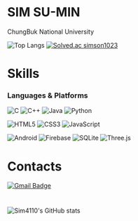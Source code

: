 # SIM SU-MIN
ChungBuk National University

![Top Langs](https://github-readme-stats.vercel.app/api/top-langs/?username=sim4110&layout=compact)
[![Solved.ac
simson1023](http://mazassumnida.wtf/api/generate_badge?boj=simson1023)](https://solved.ac/simson1023)


# Skills
### Languages & Platforms

![C](https://img.shields.io/badge/C-A8B9CC.svg?&style=for-the-badge&logo=C&logoColor=white)
![C++](https://img.shields.io/badge/C++-00599C.svg?&style=for-the-badge&logo=cplusplus&logoColor=white)
![Java](https://img.shields.io/badge/Java-007396.svg?&style=for-the-badge&logo=Java&logoColor=white)
![Python](https://img.shields.io/badge/Python-3776AB.svg?&style=for-the-badge&logo=Python&logoColor=white)

![HTML5](https://img.shields.io/badge/html5-E34F26.svg?&style=for-the-badge&logo=html5&logoColor=white)
![CSS3](https://img.shields.io/badge/css3-1572B6.svg?&style=for-the-badge&logo=css3&logoColor=white)
![JavaScript](https://img.shields.io/badge/javascript-F7DF1E.svg?&style=for-the-badge&logo=javascript&logoColor=white)


![Android](https://img.shields.io/badge/Android-3DDC84.svg?&style=for-the-badge&logo=Android&logoColor=white)
![Firebase](https://img.shields.io/badge/Firebase-FFCA28.svg?&style=for-the-badge&logo=Firebase&logoColor=white)
![SQLite](https://img.shields.io/badge/SQLite-003B57.svg?&style=for-the-badge&logo=SQLite&logoColor=white)
![Three.js](https://img.shields.io/badge/threedotjs-000000.svg?&style=for-the-badge&logo=threedotjs&logoColor=white)


# Contacts
[![Gmail Badge](https://img.shields.io/badge/Gmail-d14836?style=flat-square&logo=Gmail&logoColor=white&link=mailto:sim84827@gmail.com)](mailto:sim84827@gmail.com)
# 
![Sim4110's GitHub stats](https://github-readme-stats.vercel.app/api?username=sim4110&show_icons=true&theme=highcontrast)



<!--
**sim4110/sim4110** is a ✨ _special_ ✨ repository because its `README.md` (this file) appears on your GitHub profile.

Here are some ideas to get you started:

- 🔭 I’m currently working on ...
- 🌱 I’m currently learning ...
- 👯 I’m looking to collaborate on ...
- 🤔 I’m looking for help with ...
- 💬 Ask me about ...
- 📫 How to reach me: ...
- 😄 Pronouns: ...
- ⚡ Fun fact: ...
-->
